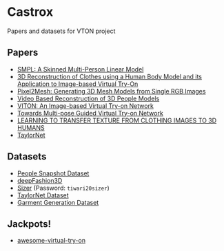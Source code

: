 # Castrox
Papers and datasets for VTON project

## Papers

- [SMPL: A Skinned Multi-Person Linear Model](http://files.is.tue.mpg.de/black/papers/SMPL2015.pdf)
- [3D Reconstruction of Clothes using a Human Body Model and its Application to
Image-based Virtual Try-On](https://minar09.github.io/c3dvton/cvprw20_3d.pdf)
- [Pixel2Mesh: Generating 3D Mesh Models
from Single RGB Images](https://openaccess.thecvf.com/content_ECCV_2018/papers/Nanyang_Wang_Pixel2Mesh_Generating_3D_ECCV_2018_paper.pdf)
- [Video Based Reconstruction of 3D People Models](https://arxiv.org/pdf/1803.04758.pdf)
- [VITON: An Image-based Virtual Try-on Network](https://openaccess.thecvf.com/content_cvpr_2018/papers/Han_VITON_An_Image-Based_CVPR_2018_paper.pdf)
- [Towards Multi-pose Guided Virtual Try-on Network](https://arxiv.org/pdf/1902.11026v1.pdf)
- [LEARNING TO TRANSFER TEXTURE FROM CLOTHING IMAGES TO 3D HUMANS](http://virtualhumans.mpi-inf.mpg.de/pix2surf/)
- [TaylorNet](https://arxiv.org/pdf/2003.04583.pdf)

## Datasets

- [People Snapshot Dataset](https://graphics.tu-bs.de/people-snapshot)
- [deepFashion3D](https://github.com/kv2000/deepFashion3D)
- [Sizer](https://virtualhumans.mpi-inf.mpg.de/sizer/) (Password: `tiwari20sizer`)
- [TaylorNet Dataset](https://github.com/zycliao/TailorNet_dataset)
- [Garment Generation Dataset](https://gamma.umd.edu/researchdirections/virtualtryon/garmentgeneration/)

## Jackpots!
- [awesome-virtual-try-on](https://github.com/minar09/awesome-virtual-try-on)
